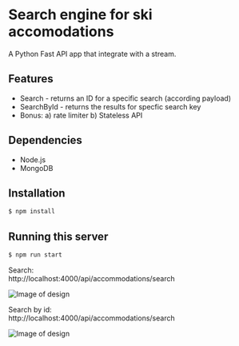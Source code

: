 # Search engine for ski accomodations
A Python Fast API app that integrate with a stream.

## Features
- Search - returns an ID for a specific search (according payload)
- SearchById - returns the results for specfic search key
- Bonus:
    a) rate limiter
    b) Stateless API

## Dependencies
- Node.js
- MongoDB

## Installation

```bash
$ npm install
```

## Running this server 

```bash
$ npm run start
```




Search: <br>
 http://localhost:4000/api/accommodations/search

![Image of design](https://res.cloudinary.com/dtwqtpteb/image/upload/v1729685902/obtuuo0s1l4sezplzvlc.png)


Search by id: <br>
 http://localhost:4000/api/accommodations/search

![Image of design](https://res.cloudinary.com/dtwqtpteb/image/upload/v1729685992/g8w5gvpsfzeyfybv1tql.png)